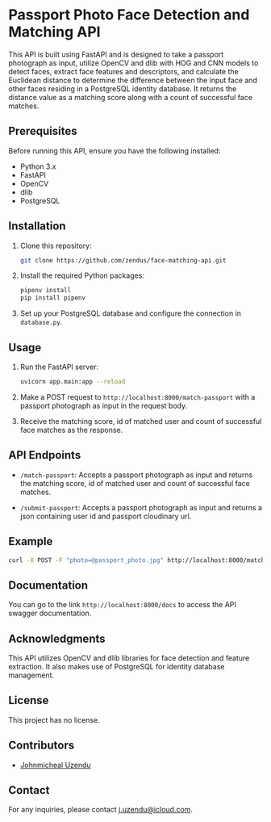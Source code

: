 # Passport Photo Face Detection and Matching API

This API is built using FastAPI and is designed to take a passport photograph as input, utilize OpenCV and dlib with HOG and CNN models to detect faces, extract face features and descriptors, and calculate the Euclidean distance to determine the difference between the input face and other faces residing in a PostgreSQL identity database. It returns the distance value as a matching score along with a count of successful face matches.

## Prerequisites

Before running this API, ensure you have the following installed:

- Python 3.x
- FastAPI
- OpenCV
- dlib
- PostgreSQL

## Installation

1. Clone this repository:

   ```bash
   git clone https://github.com/zendus/face-matching-api.git
   ```

2. Install the required Python packages:

    ```bash
    pipenv install
   pip install pipenv
   ```

3. Set up your PostgreSQL database and configure the connection in `database.py`.

## Usage

1. Run the FastAPI server:

   ```bash
   uvicorn app.main:app --reload
   ```

2. Make a POST request to `http://localhost:8000/match-passport` with a passport photograph as input in the request body.

3. Receive the matching score, id of matched user and count of successful face matches as the response.

## API Endpoints

- `/match-passport`: Accepts a passport photograph as input and returns the matching score, id of matched user and count of successful face matches.

- `/submit-passport`: Accepts a passport photograph as input and returns a json containing user id and passport cloudinary url.

## Example

```bash
curl -X POST -F "photo=@passport_photo.jpg" http://localhost:8000/match-passport
```

## Documentation 

You can go to the link `http://localhost:8000/docs` to access the API swagger documentation.

## Acknowledgments

This API utilizes OpenCV and dlib libraries for face detection and feature extraction. It also makes use of PostgreSQL for identity database management.

## License

This project has no license.

## Contributors

- [Johnmicheal Uzendu](https://github.com/zendus)

## Contact

For any inquiries, please contact [j.uzendu@icloud.com](mailto:j.uzendu@icloud.com).